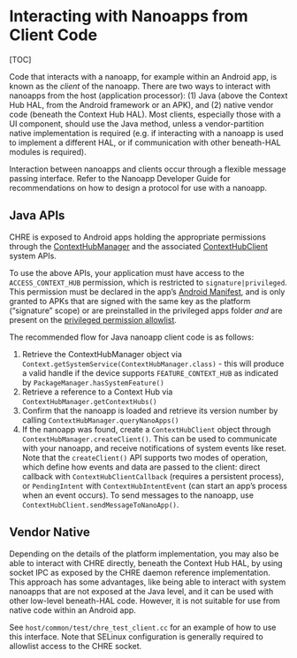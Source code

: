 # Interacting with Nanoapps from Client Code

[TOC]

Code that interacts with a nanoapp, for example within an Android app, is known
as the *client* of the nanoapp. There are two ways to interact with nanoapps
from the host (application processor): (1) Java (above the Context Hub HAL, from
the Android framework or an APK), and (2) native vendor code (beneath the
Context Hub HAL). Most clients, especially those with a UI component, should use
the Java method, unless a vendor-partition native implementation is required
(e.g. if interacting with a nanoapp is used to implement a different HAL, or if
communication with other beneath-HAL modules is required).

Interaction between nanoapps and clients occur through a flexible message
passing interface. Refer to the Nanoapp Developer Guide for recommendations on
how to design a protocol for use with a nanoapp.

## Java APIs

CHRE is exposed to Android apps holding the appropriate permissions through the
[ContextHubManager](https://android.googlesource.com/platform/frameworks/base/+/master/core/java/android/hardware/location/ContextHubManager.java)
and the associated
[ContextHubClient](https://android.googlesource.com/platform/frameworks/base/+/master/core/java/android/hardware/location/ContextHubClient.java)
system APIs.

To use the above APIs, your application must have access to the
`ACCESS_CONTEXT_HUB` permission, which is restricted to `signature|privileged`.
This permission must be declared in the app’s [Android
Manifest](https://developer.android.com/guide/topics/manifest/uses-permission-element),
and is only granted to APKs that are signed with the same key as the platform
(“signature” scope) or are preinstalled in the privileged apps folder *and* are
present on the [privileged permission
allowlist](https://source.android.com/devices/tech/config/perms-allowlist).

The recommended flow for Java nanoapp client code is as follows:

1. Retrieve the ContextHubManager object via
   `Context.getSystemService(ContextHubManager.class)` - this will produce a
   valid handle if the device supports `FEATURE_CONTEXT_HUB` as indicated by
   `PackageManager.hasSystemFeature()`
2. Retrieve a reference to a Context Hub via
   `ContextHubManager.getContextHubs()`
3. Confirm that the nanoapp is loaded and retrieve its version number by calling
   `ContextHubManager.queryNanoApps()`
4. If the nanoapp was found, create a `ContextHubClient` object through
   `ContextHubManager.createClient()`. This can be used to communicate with your
   nanoapp, and receive notifications of system events like reset. Note that the
   `createClient()` API supports two modes of operation, which define how events
   and data are passed to the client: direct callback with
   `ContextHubClientCallback` (requires a persistent process), or
   `PendingIntent` with `ContextHubIntentEvent` (can start an app’s process when
   an event occurs). To send messages to the nanoapp, use
   `ContextHubClient.sendMessageToNanoApp()`.

## Vendor Native

Depending on the details of the platform implementation, you may also be able to
interact with CHRE directly, beneath the Context Hub HAL, by using socket IPC as
exposed by the CHRE daemon reference implementation. This approach has some
advantages, like being able to interact with system nanoapps that are not
exposed at the Java level, and it can be used with other low-level beneath-HAL
code. However, it is not suitable for use from native code within an Android
app.

See `host/common/test/chre_test_client.cc` for an example of how to use this
interface. Note that SELinux configuration is generally required to allowlist
access to the CHRE socket.

